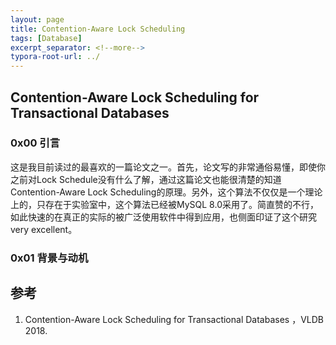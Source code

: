 ```yaml
---
layout: page
title: Contention-Aware Lock Scheduling
tags: [Database]
excerpt_separator: <!--more-->
typora-root-url: ../
---
```




## Contention-Aware Lock Scheduling for Transactional Databases 



### 0x00 引言

 这是我目前读过的最喜欢的一篇论文之一。首先，论文写的非常通俗易懂，即使你之前对Lock Schedule没有什么了解，通过这篇论文也能很清楚的知道Contention-Aware Lock Scheduling的原理。另外，这个算法不仅仅是一个理论上的，只存在于实验室中，这个算法已经被MySQL 8.0采用了。简直赞的不行，如此快速的在真正的实际的被广泛使用软件中得到应用，也侧面印证了这个研究very excellent。



### 0x01 背景与动机 





## 参考

1. Contention-Aware Lock Scheduling for Transactional Databases ，VLDB 2018.